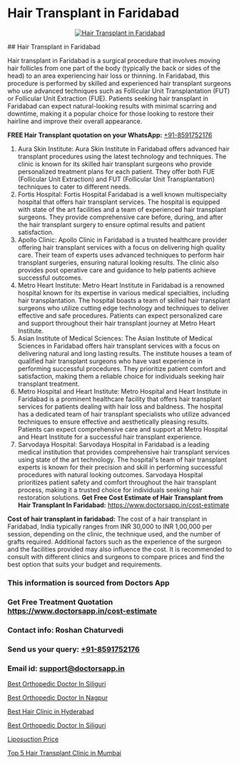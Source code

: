 # Hair Transplant in Faridabad

<p align="center">
  <a href="https://doctorsapp.co.in/treatment/hair-transplant">
    <img src="https://doctorsapp.co.in/uploads/treatment_image/transplant.jpg" alt="Hair Transplant in Faridabad">
  </a>
</p>
## Hair Transplant in Faridabad

Hair transplant in Faridabad is a surgical procedure that involves moving hair follicles from one part of the body (typically the back or sides of the head) to an area experiencing hair loss or thinning. In Faridabad, this procedure is performed by skilled and experienced hair transplant surgeons who use advanced techniques such as Follicular Unit Transplantation (FUT) or Follicular Unit Extraction (FUE). Patients seeking hair transplant in Faridabad can expect natural-looking results with minimal scarring and downtime, making it a popular choice for those looking to restore their hairline and improve their overall appearance.

**FREE Hair Transplant quotation on your WhatsApp:**  [+91-8591752176](https://api.whatsapp.com/send?phone=8591752176)

1) Aura Skin Institute: Aura Skin Institute in Faridabad offers advanced hair transplant procedures using the latest technology and techniques. The clinic is known for its skilled hair transplant surgeons who provide personalized treatment plans for each patient. They offer both FUE (Follicular Unit Extraction) and FUT (Follicular Unit Transplantation) techniques to cater to different needs.
2) Fortis Hospital: Fortis Hospital Faridabad is a well known multispecialty hospital that offers hair transplant services. The hospital is equipped with state of the art facilities and a team of experienced hair transplant surgeons. They provide comprehensive care before, during, and after the hair transplant surgery to ensure optimal results and patient satisfaction.
3) Apollo Clinic: Apollo Clinic in Faridabad is a trusted healthcare provider offering hair transplant services with a focus on delivering high quality care. Their team of experts uses advanced techniques to perform hair transplant surgeries, ensuring natural looking results. The clinic also provides post operative care and guidance to help patients achieve successful outcomes.
4) Metro Heart Institute: Metro Heart Institute in Faridabad is a renowned hospital known for its expertise in various medical specialties, including hair transplantation. The hospital boasts a team of skilled hair transplant surgeons who utilize cutting edge technology and techniques to deliver effective and safe procedures. Patients can expect personalized care and support throughout their hair transplant journey at Metro Heart Institute.
5) Asian Institute of Medical Sciences: The Asian Institute of Medical Sciences in Faridabad offers hair transplant services with a focus on delivering natural and long lasting results. The institute houses a team of qualified hair transplant surgeons who have vast experience in performing successful procedures. They prioritize patient comfort and satisfaction, making them a reliable choice for individuals seeking hair transplant treatment.
6) Metro Hospital and Heart Institute: Metro Hospital and Heart Institute in Faridabad is a prominent healthcare facility that offers hair transplant services for patients dealing with hair loss and baldness. The hospital has a dedicated team of hair transplant specialists who utilize advanced techniques to ensure effective and aesthetically pleasing results. Patients can expect comprehensive care and support at Metro Hospital and Heart Institute for a successful hair transplant experience.
7) Sarvodaya Hospital: Sarvodaya Hospital in Faridabad is a leading medical institution that provides comprehensive hair transplant services using state of the art technology. The hospital's team of hair transplant experts is known for their precision and skill in performing successful procedures with natural looking outcomes. Sarvodaya Hospital prioritizes patient safety and comfort throughout the hair transplant process, making it a trusted choice for individuals seeking hair restoration solutions.
**Get Free Cost Estimate of Hair Transplant from Hair Transplant In Faridabad:** https://www.doctorsapp.in/cost-estimate

**Cost of hair transplant in faridabad:**
The cost of a hair transplant in Faridabad, India typically ranges from INR 30,000 to INR 1,00,000 per session, depending on the clinic, the technique used, and the number of grafts required. Additional factors such as the experience of the surgeon and the facilities provided may also influence the cost. It is recommended to consult with different clinics and surgeons to compare prices and find the best option that suits your budget and requirements.

### This information is sourced from Doctors App 
### Get Free Treatment Quotation https://www.doctorsapp.in/cost-estimate
### Contact info: Roshan Chaturvedi 
### Send us your query: [+91-8591752176](https://api.whatsapp.com/send?phone=8591752176) 
### Email id: support@doctorsapp.in

[Best Orthopedic Doctor In Siliguri](https://www.linkedin.com/pulse/best-orthopedic-doctor-siliguri-doctorsapp-khulna-xunte/?lipi=urn%3Ali%3Apage%3Ad_flagship3_publishing_published%3B6s0HL1EnS62Kk1Ppug3b7A%3D%3D)

[Best Orthopedic Doctor In Nagpur](https://www.linkedin.com/pulse/best-orthopedic-doctor-nagpur-doctorsapp-united-arab-emirates-6dkee?trackingId=o5V5bIsNGGf2s239vFjocQ%3D%3D&lipi=urn%3Ali%3Apage%3Ad_flagship3_company_admin%3BSXrbBuk4SwWZ8nIcZ2zSvw%3D%3D)

[Best Hair Clinic in Hyderabad](https://medium.com/@anupkakkar5/best-hair-clinic-in-hyderabad-342c6a14612e)

[Best Orthopedic Doctor In Siliguri](https://medium.com/@vimalrana22/best-orthopedic-doctor-in-siliguri-7782c32ba57e)

[Liposuction Price](https://doctors-apps.github.io/doctorsapp/liposuction-price)

[Top 5 Hair Transplant Clinic in Mumbai](https://doctors-apps.github.io/doctorsapp/top-5-hair-transplant-clinic-in-mumbai)

